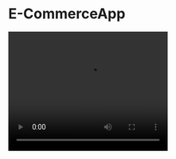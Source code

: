 # E-CommerceApp

<video width="320" height="240" controls>
    <source src="demo" type="video/mp4">
    Tarayıcınız video etiketini desteklemiyor.
</video>
